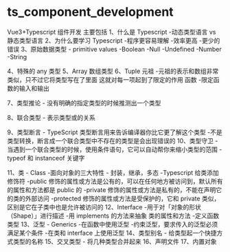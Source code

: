 # ts_component_development
Vue3+Typescript 组件开发
主要包括
1、什么是 Typescript
    -动态类型语言 vs 静态类型语言
2、为什么要学习 Typescript
    -程序更容易理解
    -效率更高
    -更少的错误
3、原始数据类型 - primitive values
    -Boolean
    -Null
    -Undefined
    -Number
    -String

4、特殊的 any 类型
5、Array 数组类型
6、Tuple 元祖
    -元祖的表示和数组非常类似，只不过它将类型写在了里面 这就对每一项起到了限定的作用
函数
    -限定函数的输入和输出

7、类型推论 - 没有明确的指定类型的时候推测出一个类型

8、联合类型 - 表示类型或的关系

9、类型断言 - TypeScript 类型断言用来告诉编译器你比它更了解这个类型
    -不是类型转换，断言成一个联合类型中不存在的类型是会出现错误的
10、类型守卫 - 当遇到一个联合类型的时候，使用条件语句，它可以自动帮你来缩小类型的范围
    -typeof 和 instanceof 关键字

11、类 - Class
    -面向对象的三大特性 - 封装，继承，多态
    -Typescript 给类添加修饰符
    -public 修饰的属性或方法是公有的，可以在任何地方被访问到，默认所有的属性和方法都是 public 的
    -private 修饰的属性或方法是私有的，不能在声明它的类的外部访问
    -protected 修饰的属性或方法是受保护的，它和 private 类似，区别是它在子类中也是允许被访问的
12、Interface
    -用于对「对象的形状（Shape）」进行描述
    -用 implements 的方法来抽象 类的属性和方法
    -定义函数类型
13、泛型 - Generics
    -在函数中使用泛型
    -约束泛型，要求传入的泛型必须满足某个条件
    -在类和 interface 上使用泛型
14、类型别名 - 给类型起一个快捷方式类型的名称
15、交叉类型 - 将几种类型合并起来
16、声明文件
17、内置对象